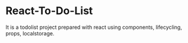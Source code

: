 # React-To-Do-List
It is a todolist project prepared with react using components, lifecycling, props, localstorage.
